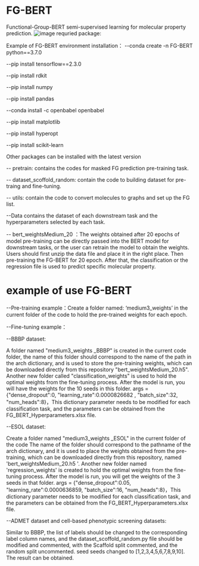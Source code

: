 # FG-BERT
Functional-Group-BERT
semi-supervised learning for molecular property prediction.
![image](https://github.com/idrugLab/FG-BERT/blob/main/FG-BERT.png)
requried package: 

Example of FG-BERT environment installation：
--conda create -n FG-BERT python==3.7.0

--pip install tensorflow==2.3.0

--pip install rdkit

--pip install numpy

--pip install pandas

--conda install -c openbabel openbabel

--pip install matplotlib

--pip install hyperopt

--pip install scikit-learn

Other packages can be installed with the latest version

-- pretrain: contains the codes for masked FG prediction pre-training task.

-- dataset_scoffold_random: contain the code to building dataset for pre-traing and fine-tuning.

-- utils: contain the code to convert molecules to graphs and set up the FG list.

--Data contains the dataset of each downstream task and the hyperparameters selected by each task.

-- bert_weightsMedium_20 ：The weights obtained after 20 epochs of model pre-training can be directly passed into the BERT model for downstream tasks, or the user can retrain the model to obtain the weights.
Users should first unzip the data file and place it in the right place. Then pre-training the FG-BERT for 20 epoch. After that, the classification or the regression file is used to predict specific molecular property.


# example of use FG-BERT
--Pre-training example：Create a folder named: ‘medium3_weights’ in the current folder of the code to hold the pre-trained weights for each epoch.


--Fine-tuning example：

--BBBP dataset:

A folder named "medium3_weights _BBBP" is created in the current code folder, the name of this folder should correspond to the name of the path in the arch dictionary, and is used to store the pre-training 
weights, which can be downloaded directly from this repository "bert_weightsMedium_20.h5". Another new folder called "classification_weights" is used to hold the optimal weights from the fine-tuning process.
After the model is run, you will have the weights for the 10 seeds in this folder. args = {"dense_dropout":0, "learning_rate":0.0000826682 , "batch_size":32, "num_heads":8}，This dictionary parameter needs
to be modified for each classification task, and the parameters can be obtained from the FG_BERT_Hyperparameters.xlsx file.


--ESOL dataset:

Create a folder named "medium3_weights _ESOL" in the current folder of the code The name of the folder should correspond to the pathname of the arch dictionary, and it is used to place the weights obtained 
from the pre-training, which can be downloaded directly from this repository, named 'bert_weightsMedium_20.h5 '. Another new folder named 'regression_weights' is created to hold the optimal weights from the 
fine-tuning process. After the model is run, you will get the weights of the 3 seeds in that folder. args = {"dense_dropout":0.05, "learning_rate":0.0000636859, "batch_size":16, "num_heads":8}，This
dictionary parameter needs to be modified for each classification task, and the parameters can be obtained from the FG_BERT_Hyperparameters.xlsx file.


--ADMET dataset and cell-based phenotypic screening datasets:

Similar to BBBP, the list of labels should be changed to the corresponding label column names, and the dataset_scoffold_random.py file should be modified and commented, with the Scaffold split commented, and 
the random split uncommented. seed seeds changed to [1,2,3,4,5,6,7,8,9,10]. The result can be obtained.










